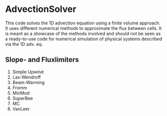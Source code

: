 # AdvectionSolver
This code solves the 1D advection equation using a finite volume approach. It uses different numerical methods to approximate the flux between cells. It is meant as a showcase of the methods involved and should not be seen as a ready-to-use code for numerical simulation of physical systems described via the 1D adv. eq.

## Slope- and Fluxlimiters
1. Simple Upwind
2. Lax-Wendroff
3. Beam-Warming
4. Fromm
5. MinMod
6. SuperBee
7. MC
8. VanLeer
